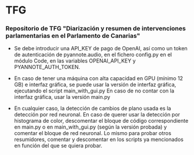 # TFG

### Repositorio de TFG "Diarización y resumen de intervenciones parlamentarias en el Parlamento de Canarias"

- Se debe introducir una API_KEY de pago de OpenAI, así como un token de autenticación de pyannote.audio, en el fichero 
config.py en el módulo Code, en las variables OPENAI_API_KEY y PYANNOTE_AUTH_TOKEN.


- En caso de tener una máquina con alta capacidad en GPU (mínimo 12 GB) e interfaz gráfica,
se puede usar la versión de interfaz gráfica, ejecutando el script main_with_gui.py 
En caso de no contar con la interfaz gráfica, usar la versión main.py


- En cualquier caso, la detección de cambios de plano usada es la detección por red neuronal.
En caso de querer usar la detección por histograma de color, descomentar el bloque de código correspondiente
en main.py o en main_with_gui.py (según la versión probada) y comentar el bloque de red neuronal. Lo mismo para probar
otros resumidores, comentar y descomentar en los scripts ya mencionados en función del que se quiera
probar.
